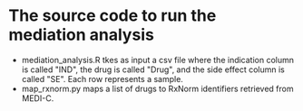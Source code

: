 # The source code to run the mediation analysis
- mediation_analysis.R tkes as input a csv file where the indication column is called "IND", the drug is called "Drug", and the side effect column is called "SE". Each row represents a sample.
- map_rxnorm.py maps a list of drugs to RxNorm identifiers retrieved from MEDI-C.
